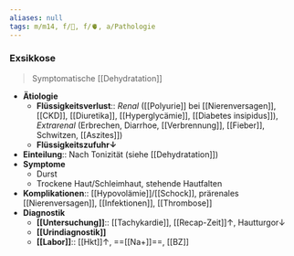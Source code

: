 ```yaml
---
aliases: null
tags: m/m14, f/🍺, f/🫀, a/Pathologie
---
```

### Exsikkose
> Symptomatische [[Dehydratation]]
- **Ätiologie**
	- **Flüssigkeitsverlust**:: *Renal* ([[Polyurie]] bei [[Nierenversagen]], [[CKD]], [[Diuretika]], [[Hyperglycämie]], [[Diabetes insipidus]]), *Extrarenal* (Erbrechen, Diarrhoe, [[Verbrennung]], [[Fieber]], Schwitzen, [[Aszites]])
	- **Flüssigkeitszufuhr↓**
- **Einteilung**:: Nach Tonizität (siehe [[Dehydratation]])
- **Symptome**
	- Durst
	- Trockene Haut/Schleimhaut, stehende Hautfalten
- **Komplikationen**:: [[Hypovolämie]]/[[Schock]], prärenales [[Nierenversagen]], [[Infektionen]], [[Thrombose]]
- **Diagnostik**
	- **[[Untersuchung]]**:: [[Tachykardie]], [[Recap-Zeit]]↑, Hautturgor↓
	- **[[Urindiagnostik]]**
	- **[[Labor]]**:: [[Hkt]]↑, ==[[Na+]]==, [[BZ]]